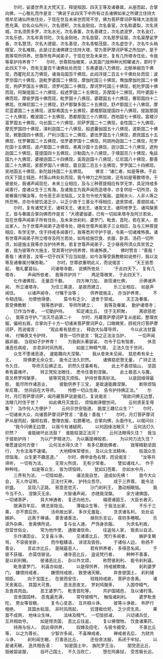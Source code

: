<!-- { "loadSidebar": true } -->
　　尔时，娑婆世界主大梵天王、释提桓因、四天王等及诸眷属，从座而起，合掌向佛，一心敬礼而作是言：“佛说于此四天下中所有过去诸佛如来之所建立住持大塔牟尼诸仙所依住处，于现在世及未来世而常不空，佛为菩萨摩诃萨等降大法雨皆悉充满，初名众仙所兴，次名德积，次名金刚焰，次名香室，次名睒婆梨，次名贤城，次名须质多罗，次名水光，次名香薰，次名善建立，次名遮波罗，次名金灯，次名乐依，次名牟真邻陀，次名金刚地，次名慈窟，次名那罗延窟，次名渠摩娑罗香，次名慧顶，次名大德窟，次名善现，次名青郁茂窟，次名虚空子，次名牛头栴檀室，次名难胜。此是过去诸佛建立住持大塔，常为菩萨摩诃萨等之所加护，是于我等常所供养。世尊所有声闻弟子，于现在世及未来世，复有几所塔寺住处，令我等辈护持养育？”
　　尔时，世尊熙怡微笑，从其面门放种种光照曜诸方，即时于此四天下中，而有无量百千诸佛处处而现：东弗婆提八万佛现，北郁单越百千佛现，西瞿陀尼五万佛现，诸海岛国百千佛现。此阎浮提二百五十千佛处处而现：波罗奈国六十佛现，迦毗罗婆国二十佛现，摩伽陀国三十佛现，鸯伽摩伽陀国二十佛现，拘萨罗国五十佛现，须罗吒国二十佛现，摩诃罗吒国三十佛现，乾陀罗国十佛而现，阿槃提国二十六佛现，般遮罗国二十五佛现，苏摩国十二佛现，阿叶婆国十佛而现，摩偷罗国十佛而现，毗罗国十八佛现，婆蹉国五十六佛现，奢耶国四十二佛现，优禅尼国二十三佛现，舒卢那槃多国二十五佛现，舒卢那国三十八佛现，摩尼蓝婆国二十五佛现，波梨弗国五十五佛现，婆楼那跋提国四十八佛现，提跋那国二十九佛现，瞻波国二十五佛现，悉都那国三十六佛现，西地国七十佛现，富楼沙富罗国五十佛现，乌长国二十六佛现，抧萨罗国二十二佛现，金性国二十九佛现，摩兜罗国四十佛现，涑利迦国二十八佛现，般遮囊伽国五十八佛现，波斯国二十佛现，敕勤国四十佛现，尸利沙国三十二佛现，婆佉罗国五十八佛现，罽宾国五十五佛现，忧罗奢国二十五佛现，佉罗婆罗国十二佛现，阿疏拘迦国二十二佛现，陀罗陀国十五佛现，波卢那国二十佛现，弗离沙国十五佛现，迦沙国二十八佛现，遮拘迦国二十佛现，簁提国四十五佛现，沙勒国九十八佛现，于填国百八十佛现，龟兹国九十九佛现，婆楼迦国二十四佛现，奚周迦国十八佛现，亿尼国八十佛现，鄯善国二十九佛现，紧那罗国八十佛现，震旦国二百五十五佛现，罗罗国二十四佛现，吴地国五十佛现，新陀跋持国二十五佛现。
　　佛言：“诸仁者，如是等佛，于此四天下国土城邑、村落山林处处而现，我今神力之所加故，还有如是等数塔寺。于彼彼处，我诸声闻现在、未来三业相应，及与三种菩提相应有学无学，具足持戒多闻善行，度诸众生于三有海，及诸施主为我声闻而造塔寺，亦复供给一切所须，及彼眷属付嘱汝等，勿令恶王非法恼乱，又复勿令他方冤敌、盗贼水火、人非人等之所恐怖，亦勿令彼饥渴乏少，以乏少故于三善业不得相应，退舍禁戒，善朋损减。”
　　尔时，复有诸梵天王、诸释天王、诸龙王、诸夜叉王、诸阿修罗王、诸鸠槃荼王，皆与眷属合掌向佛而作是言：“大德婆伽婆，已有一切如来塔寺及阿兰若处，现在世尊声闻弟子所有住处，及未来世刹利、婆罗门、毗舍、首陀，若在家人、若出家人，为于世尊声闻弟子造塔寺处，随有世尊声闻弟子三业相应，及与三种菩提相应，有学无学，住于持戒多闻善行，我等悉共守护于彼，令离一切诸难怖畏。诸有世尊声闻弟子所立塔寺及阿兰若处，如有给施饮食、衣服、卧具、汤药一切所须，如是施主我等亦当护持养育。若复世尊声闻弟子，乏少昼夜所须众具贫苦之者，我为彼等作大施主，受其寄付护持养育，除诸怖畏。”
　　佛时赞言：“善哉！善哉！诸贤首，汝等一切于四天下应当如是。如今汝等受我教敕如说修行，我以汝等及诸眷属付嘱弥勒。”
　　尔时，世尊欲重明此义，而说偈言：
　　“天王皆悉起，　敬礼瞿昙仙，
　　问诸塔寺数，　说佛所依处：
　　‘于此四天下，　复有几塔寺，
　　声闻所依者，　我等共护持？’
　　两足尊微笑，　于此四天下，
　　化作诸佛现，　无量百千数。
　　四方神力加，　故现诸化佛，
　　示佛诸声闻，　所立诸塔寺。
　　为住三乘道，　是故而建立，
　　乐三业相应，　如是声闻住。
　　以诸声闻寺，　付嘱于汝等；
　　供养彼施主，　亦当护养育，
　　不令相违恼，　勿使他得便，
　　莫令有乏少，　退舍于禁戒。
　　天王及眷属，　禀受佛教敕：
　　‘我等悉护彼，　导师所建立；
　　我等及眷属，　勤护诸塔寺；
　　已作当作者，　一切勤护持。
　　知足诸比丘，　住于无积聚，
　　离欲慈悲心，　我等当守护。’”法灭尽品第二十
　　尔时，月藏菩萨摩诃萨复从座起，整理衣服，偏袒右肩，合掌向于十方一切诸来菩萨摩诃萨众，口眼微笑，顾视月灯菩萨摩诃萨，而说偈言：
　　“观此希有慈悲士，　释迦大仙尊导师，
　　今以此法甘露味，　付嘱夜叉令护持，
　　普告一切作是言：‘我之正法汝当护，
　　一切声闻器非器，　当视如子护养育！
　　为我剃头著袈裟，　勿令于后有恼害，
　　休息诸恶俭病疫，　亦息非时风热雨，
　　如是三种精气增，　正法久住于世间，
　　众生不堕诸恶道，　速能趣向大涅槃。’
　　我从昔来未见闻，　慈悲希有余土无，
　　除佛更无余众生，　能令正法久炽然。
　　诸佛慈悲慧无量，　广持正法令久住，
　　导师灭后佛正法，　炽然久住事希有。
　　此土不善烦恼山，　坚固希有最难坏，
　　转正梵轮法眼住，　悉令住善到涅槃。
　　此土极恶人与魔，　夜叉修罗鸠槃荼，
　　彼等究竟灭烦恼，　护持世尊真妙法。
　　以是因缘得最胜，　能尽所作诸恶业，
　　彼勤供养于三宝，　是故速能趣涅槃。
　　断除烦恼牟尼尊，　世间自在大导师，
　　怜愍一切众生故，　告令护持佛正法。”
　　尔时，月灯菩萨摩诃萨，闻月藏菩萨说是偈已，复说偈言：
　　“我欲问佛无边慧，　法眼几时住于世？
　　如此佛月灭度后，　烦恼痴诤闇世间，
　　云何贤圣复得集？　当作何人方便护？
　　云何示世安隐道，　能度三趣亿众生？”
　　尔时，一切诸来大众，向诸菩萨摩诃萨赞言：“善哉！善哉！”
　　尔时，月灯菩萨摩诃萨从座而起，偏袒右肩，整理衣服，右膝著地，合掌向佛，头面作礼，以偈问曰：
　　“我今问佛无边慧，　以我今有诸疑网，
　　以何因缘法眼灭？　云何法灯久炽然？
　　谁能破坏此法鼓？　谁能枯涸正法河？
　　云何法眼得久住？　我当于彼助护持！
　　为以尸罗精进力，　为以羼提禅般若，
　　为以何力法久住？　唯愿速说何方便！
　　云何法水得久流？　有多亿数助佛者，
　　我等精勤坚固行，　为令法海不速竭。
　　大地精味常增长，　及以众生法精味，
　　枯涸众生烦恼海，　众生更不趣恶道。”
　　尔时，佛申金色右臂，而说偈言：
　　“汝等共谛听，　一切有为法，
　　无常火所烧，　无有少常者。
　　譬如诸戏人，　作于种种戏，
　　如是等众生，　皆为烦恼转。
　　犹如幻芭蕉，　亦如水中月，
　　三界有为法，　一切皆如是。
　　诸法我自觉，　道成如先佛！
　　我今大众会，　天人作证明，
　　正法付天神，　护持众苦尽，
　　成于三界尊，　能令法炽盛。
　　显现八正路，　邪意恶觉灭，
　　沙门刹利王，　激动相瞋恼。
　　我今当不久，　涅槃灭无余，
　　大智诸声闻，　亦随我涅槃。
　　余方诸佛国，　一切诸菩萨，
　　具大神通者，　复还向他方。
　　福德诸国王，　大臣长者灭，
　　限满百年后，　佛法渐隐没。
　　薄福众生等，　于我法出家，
　　不乐于三乘，　亦不畏后世。
　　活命故出家，　多诈无羞耻，
　　贪求诸名利，　处处谄嫉妒。
　　远离于禅诵，　善舍诸善法，
　　昼则乐言讼，　夜则多睡眠。
　　乐读外杂典，　舍离佛所说，
　　复与女人通，　严饰身衣服。
　　为求名利故，　但营世俗业，
　　常为他作使，　通致诸信命。
　　往返俗人家，　贩卖以自活，
　　乐作诸田业，　又复喜斗诤。
　　见诸善比丘，　梵行多闻者，
　　嫉妒复瞋骂，　不容彼坐卧，
　　而作粗穬语，　诽谤及毁呰。
　　于诸俗人边，　称扬不善业，
　　言此诈比丘，　是贼最恶人，
　　若有供养者，　多得恶名闻，
　　于彼不获福，　亦莫信彼说。
　　诸寺恶比丘，　盗说梵行者，
　　种种不善事，　是以刹利瞋。
　　彼诸恶比丘，　杂以外文颂，
　　称赞彼刹利，　能令刹利喜。
　　毗舍婆罗门，　利喜亦如是，
　　以是得供养，　持戒被欺陵。
　　刹利婆罗门，　嫌恨持戒者，
　　嫌恨持戒故，　致使诸天瞋，
　　弃舍彼国土，　刹利辅相臣。
　　向于宝国土，　在彼而安住，
　　轻贱持戒故，　菩萨亦舍离。
　　诸天舍离后，　其国大可畏，
　　恶龙恶夜叉，　罗刹鸠槃荼，
　　入国夺精气，　及食其肉血。
　　恶王婆罗门，　毗舍首陀等，
　　共护国城邑，　及以诸村落。
　　宫舍国园林，　恶鬼遍充满，
　　常夺彼精气，　触恼诸刹利。
　　婆罗毗舍陀，　男女等皆瞋，
　　复令心变恶，　互共相斗诤。
　　彼等斗诤故，　布萨行檀绝，
　　其国水枯涸，　非时风雨起，
　　饥馑极俭短，　乏少资生具，
　　果苗不成熟，　地味众生味，
　　法味及精气，　一切皆损减，
　　兴动诸兵仗，　互共相劫夺。
　　如是悭贪国，　恶比丘往返，
　　复以佛僧物，　饮食诸果药，
　　持用与俗人，　因此得供养，
　　奴婢及田宅，　与彼令摄受。
　　不善比丘等，　以之为尊长，
　　少智诈多闻，　不喜禅戒者。
　　禅戒者去后，　为财共斗诤，
　　刹利闻生瞋，　打害恶比丘，
　　还俗舍法服，　系闭于牢狱，
　　以是诸天瞋，　迭共相告语：
　　‘如是国土中，　旃陀罗王治，
　　朋党恶比丘，　毁破袈裟服，
　　自坏己国土，　不久当败亡，
　　堕在阿鼻狱，　受苦极长远，
